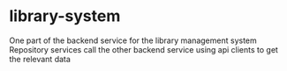 # library-system
One part of the backend service for the library management system
Repository services call the other backend service using api clients to get the relevant data
